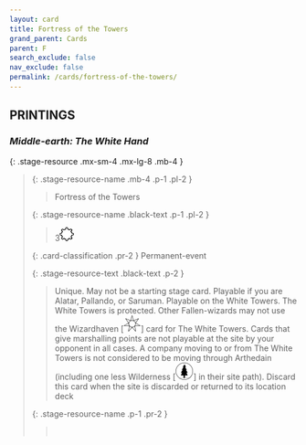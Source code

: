 ```yaml
---
layout: card
title: Fortress of the Towers
grand_parent: Cards
parent: F
search_exclude: false
nav_exclude: false
permalink: /cards/fortress-of-the-towers/
---
```


## PRINTINGS


### _Middle-earth: The White Hand_

{: .stage-resource .mx-sm-4 .mx-lg-8 .mb-4 }
> {: .stage-resource-name .mb-4 .p-1 .pl-2 }
> > <div class="card-mp"></div>
> > <div class="card-name">Fortress of the Towers</div>
>
> {: .stage-resource-name .black-text .p-1 .pl-2 }
> > 3![](/assets/images/stage-point.svg)
>
> {: .card-classification .pr-2 }
> Permanent-event
>
> {: .stage-resource-text .black-text .p-2 }
> > Unique. May not be a starting stage card. Playable if you are Alatar, Pallando, or Saruman. Playable on the White Towers. The White Towers is protected. Other Fallen-wizards may not use the Wizardhaven \[![](/assets/images/free-haven.svg)] card for The White Towers. Cards that give marshalling points are not playable at the site by your opponent in all cases. A company moving to or from The White Towers is not considered to be moving through Arthedain (including one less Wilderness \[![](/assets/images/wilderness.svg)] in their site path). Discard this card when the site is discarded or returned to its location deck 
> 
> {: .stage-resource-name .p-1 .pr-2 }
> > <div class="card-shield"></div>
> > <div class="card-corruption">&nbsp;</div>
